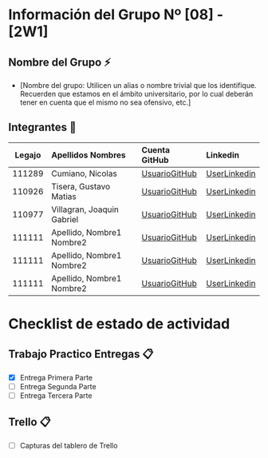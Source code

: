 # Información del Grupo Nº [08] - [2W1]


## Nombre del Grupo :zap:

* [Nombre del grupo: Utilicen un alias o nombre trivial que los identifique. Recuerden que estamos en el ámbito universitario, por lo cual deberán tener en cuenta que el mismo no sea ofensivo, etc.]


## Integrantes :busts_in_silhouette:

| Legajo| Apellidos Nombres  | Cuenta GitHub | Linkedin
| :------: | :-------- | :-------- | :-------- |
| 111289 | Cumiano,  Nicolas |[UsuarioGitHub](https://github.com/FedericoCumiano)|[UserLinkedin](https://www.linkedin.com/in/fede-cumiano/)|
| 110926 | Tisera, Gustavo Matias |[UsuarioGitHub](https://github.com/Gustavotisera)|[UserLinkedin](https://ar.linkedin.com/)|
| 110977 | Villagran, Joaquin Gabriel |[UsuarioGitHub](https://github.com/VillagranJoaquin)|[UserLinkedin](https://ar.linkedin.com/)|
| 111111 | Apellido, Nombre1 Nombre2 |[UsuarioGitHub](https://github.com/xxxx)|[UserLinkedin](https://ar.linkedin.com/)|
| 111111 | Apellido, Nombre1 Nombre2 |[UsuarioGitHub](https://github.com/xxxx)|[UserLinkedin](https://ar.linkedin.com/)|
| 111111 | Apellido, Nombre1 Nombre2 |[UsuarioGitHub](https://github.com/xxxx)|[UserLinkedin](https://ar.linkedin.com/)|


# Checklist de estado de actividad

## Trabajo Practico Entregas :clipboard:
- [x] Entrega Primera Parte
- [ ] Entrega Segunda Parte
- [ ] Entrega Tercera Parte

## Trello :clipboard:
- [ ] Capturas del tablero de Trello

